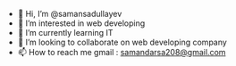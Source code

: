 - 👋 Hi, I’m @samansadullayev
- 👀 I’m interested in web developing
- 🌱 I’m currently learning IT
- 💞️ I’m looking to collaborate on web developing company
- 📫 How to reach me gmail : samandarsa208@gmail.com

<!---
samansadullayev/samansadullayev is a ✨ special ✨ repository because its `README.md` (this file) appears on your GitHub profile.
You can click the Preview link to take a look at your changes.
--->
